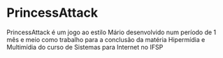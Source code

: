 # PrincessAttack
PrincessAttack é um jogo ao estilo Mário desenvolvido num período de 1 mês e meio como trabalho para a conclusão da matéria Hipermídia e Multimídia do curso de Sistemas para Internet no IFSP
